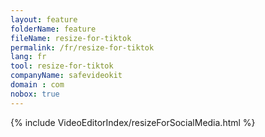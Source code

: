 ```yaml
---
layout: feature
folderName: feature
fileName: resize-for-tiktok
permalink: /fr/resize-for-tiktok
lang: fr
tool: resize-for-tiktok
companyName: safevideokit
domain : com
nobox: true
---
```


{% include VideoEditorIndex/resizeForSocialMedia.html %}

   